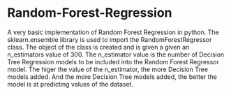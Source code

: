 # Random-Forest-Regression

A very basic implementation of Random Forest Regression in python. The sklearn.ensemble library is used to import the RandomForestRegressor class.
 The object of the class is created and is given a given an n_estimators value of 300. The n_estimator value is the number of Decision Tree Regression models to be included into the Random Forest Regressor model. The higer the value of the n_estimator, the more Decision Tree models added. And the more Decision Tree models added, the better the model is at predicting values of the dataset.
